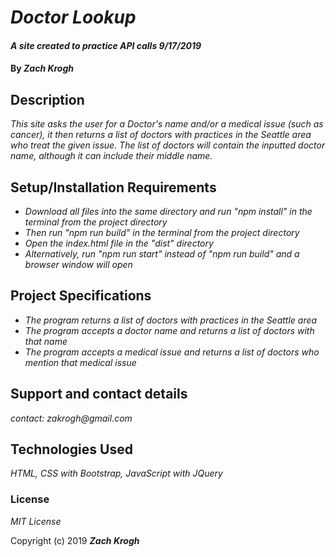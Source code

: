 # _Doctor Lookup_

#### _A site created to practice API calls 9/17/2019_

#### By _Zach Krogh_

## Description

_This site asks the user for a Doctor's name and/or a medical issue (such as cancer), it then returns a list of doctors with practices in the Seattle area who treat the given issue. The list of doctors will contain the inputted doctor name, although it can include their middle name._

## Setup/Installation Requirements

* _Download all files into the same directory and run "npm install" in the terminal from the project directory_
* _Then run "npm run build" in the terminal from the project directory_
* _Open the index.html file in the "dist" directory_
* _Alternatively, run "npm run start" instead of "npm run build" and a browser window will open_

## Project Specifications

* _The program returns a list of doctors with practices in the Seattle area_
* _The program accepts a doctor name and returns a list of doctors with that name_
* _The program accepts a medical issue and returns a list of doctors who mention that medical issue_


## Support and contact details

_contact: zakrogh@gmail.com_

## Technologies Used

_HTML, CSS with Bootstrap, JavaScript with JQuery_

### License

*MIT License*

Copyright (c) 2019 **_Zach Krogh_**
